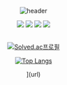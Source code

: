 <div align="center">
   <div>
     
  ![header](https://capsule-render.vercel.app/api?type=Soft&text=ash5270)
</div>
<div align="center">
<img src="https://img.shields.io/badge/C++-00599C?style=for-the-badge&logo=c%2B%2B&logoColor=white"/>
<img src="https://img.shields.io/badge/.NET-512BD4?style=for-the-badge&logo=.NET&logoColor=white"/>
<img src="https://img.shields.io/badge/Unity-FFFFFF?style=for-the-badge&logo=Unity&logoColor=black"/>
<img src="https://img.shields.io/badge/MySQL-4479A1?style=for-the-badge&logo=MySQL&logoColor=white"/>
</div>
</br>
<div>
  
  [![Solved.ac프로필](http://mazassumnida.wtf/api/v2/generate_badge?boj=ash5270)](https://solved.ac/ash5270)
</div>

<div>
  
  [![Top Langs](https://github-readme-stats.vercel.app/api/top-langs/?username=ash5270&layout=compact)](https://github.com/ash5270/github-readme-stats)
</div
</div>](url)

